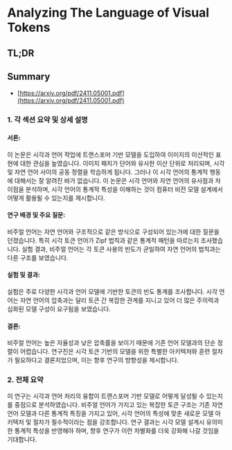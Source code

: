 # Analyzing The Language of Visual Tokens
## TL;DR
## Summary
- [https://arxiv.org/pdf/2411.05001.pdf](https://arxiv.org/pdf/2411.05001.pdf)

### 1. 각 섹션 요약 및 상세 설명

#### 서론:
이 논문은 시각과 언어 작업에 트랜스포머 기반 모델을 도입하여 이미지의 이산적인 표현에 대한 관심을 높였습니다. 이미지 패치가 단어와 유사한 이산 단위로 처리되며, 시각 및 자연 언어 사이의 공동 정렬을 학습하게 됩니다. 그러나 이 시각 언어의 통계적 행동에 대해서는 잘 알려진 바가 없습니다. 이 논문은 시각 언어와 자연 언어의 유사점과 차이점을 분석하며, 시각 언어의 통계적 특성을 이해하는 것이 컴퓨터 비전 모델 설계에서 어떻게 활용될 수 있는지를 제시합니다.

#### 연구 배경 및 주요 질문:
비주얼 언어는 자연 언어와 구조적으로 같은 방식으로 구성되어 있는가에 대한 질문을 던졌습니다. 특히 시각 토큰 언어가 Zipf 법칙과 같은 통계적 패턴을 따르는지 조사했습니다. 실험 결과, 비주얼 언어는 각 토큰 사용의 빈도가 균일하여 자연 언어의 법칙과는 다른 구조를 보였습니다.

#### 실험 및 결과:
실험은 주로 다양한 시각과 언어 모델에 기반한 토큰의 빈도 통계를 조사합니다. 시각 언어는 자연 언어의 압축과는 달리 토큰 간 복잡한 관계를 지니고 있어 더 많은 주의력과 심화된 모델 구성이 요구됨을 보였습니다.

#### 결론:
비주얼 언어는 높은 자율성과 낮은 압축률을 보이기 때문에 기존 언어 모델과의 단순 정렬이 어렵습니다. 연구진은 시각 토큰 기반의 모델을 위한 특별한 아키텍처와 훈련 절차가 필요하다고 결론지었으며, 이는 향후 연구의 방향성을 제시합니다.

### 2. 전체 요약

이 연구는 시각과 언어 처리의 융합이 트랜스포머 기반 모델로 어떻게 달성될 수 있는지를 중점으로 분석하였습니다. 비주얼 언어가 가지고 있는 복잡한 토큰 구조는 기존 자연 언어 모델과 다른 통계적 특징을 가지고 있어, 시각 언어의 특성에 맞춘 새로운 모델 아키텍처 및 절차가 필수적이라는 점을 강조합니다. 연구 결과는 시각 모델 설계시 유의미한 통계적 특성을 반영해야 하며, 향후 연구가 이런 차별화를 더욱 강화해 나갈 것임을 기대합니다.